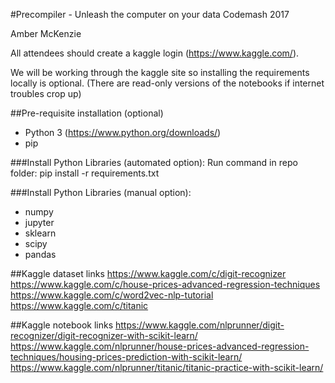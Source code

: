 #Precompiler - Unleash the computer on your data
Codemash 2017

Amber McKenzie

All attendees should create a kaggle login (https://www.kaggle.com/).

We will be working through the kaggle site so installing the requirements locally is optional.
(There are read-only versions of the notebooks if internet troubles crop up)

##Pre-requisite installation (optional)

- Python 3 (https://www.python.org/downloads/)
- pip

###Install Python Libraries (automated option):
Run command in repo folder: pip install -r requirements.txt


###Install Python Libraries (manual option):
- numpy
- jupyter
- sklearn
- scipy
- pandas

##Kaggle dataset links
https://www.kaggle.com/c/digit-recognizer
https://www.kaggle.com/c/house-prices-advanced-regression-techniques
https://www.kaggle.com/c/word2vec-nlp-tutorial
https://www.kaggle.com/c/titanic


##Kaggle notebook links
https://www.kaggle.com/nlprunner/digit-recognizer/digit-recognizer-with-scikit-learn/
https://www.kaggle.com/nlprunner/house-prices-advanced-regression-techniques/housing-prices-prediction-with-scikit-learn/
https://www.kaggle.com/nlprunner/titanic/titanic-practice-with-scikit-learn/  
